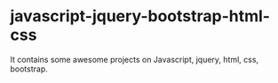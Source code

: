 # javascript-jquery-bootstrap-html-css
It contains some awesome projects on Javascript, jquery, html, css, bootstrap.
